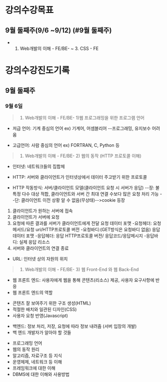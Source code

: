 # 강의수강목표

## 9월 둘째주(9/6 ~9/12) (#9월 둘째주)
* 1. Web개발의 이해 - FE/BE- ~ 3. CSS - FE

# 강의수강진도기록
## 9월 둘째주
### 9월 6일
> 1. Web개발의 이해 - FE/BE- 1)웹 프로그래밍을 위한 프로그램 언어

* 저급 언어: 기계 중심의 언어 ex) 기계어, 어셈블리어
--프로그래밍, 유지보수 어려움

* 고급언어: 사람 중심의 언어 ex) FORTRAN, C, Python 등

> 1. Web개발의 이해 - FE/BE- 2) 웹의 동작 (HTTP 프로토콜 이해)

* 인터넷: 네트워크들의 집합체

* HTTP: 서버와 클라이언트가 인터넷상에서 데이터 주고받기 위한 프로토콜
* HTTP 작동방식: 서버/클라이언트 모델(클라이언트 요청 시 서버가 응답)
--장: 불특정 다수 대상 적합, 클라이언트와 서버 간 최대 연결 수보다 많은 요청 처리 가능
--단: 클라이언트 이전 상황 알 수 없음(무상태)-->cookie 등장
 1) 클라이언트가 원하는 서버에 접속
 2) 클라이언트가 서버에 요청
 3) 요청에 따른 결과를 서버가 클라이언트에게 전달
요청 데이터 포맷
-요청헤더: 요청메서드/요청 uri/HTTP프로토콜 버전
-요청바디:(GET방식은 요청바디 없음)
응답 데이터 포맷
-응답헤더: 응답 HTTP프로토콜 버전/ 응답코드/응답메시지 
-응답바디: 실제 응답 리소스
 4) 서버와 클라이언트의 연결 종료
* URL: 인터넷 상의 자원의 위치

> 1. Web개발의 이해 - FE/BE- 3) 웹 Front-End 와 웹 Back-End

* 웹 프론트 엔드: 사용자에게 웹을 통해 콘텐츠(리소스) 제공, 사용자 요구사항에 반응
* 웹 프론트 엔드의 역할
- 콘텐츠 잘 보여주기 위한 구조 생성(HTML)
- 적절한 배치와 일관된 디자인(CSS)
- 사용자 요청 반영(Javascript)

* 백엔드: 정보 처리, 저장, 요청에 따라 정보 내려줌 (서버 입장의 개발)
* 백 엔드 개발자가 알아야 할 것들
- 프로그래밍 언어
- 웹의 동작 원리
- 알고리즘, 자료구조 등 지식
- 운영체제, 네트워크 등 이해
- 프레임워크에 대한 이해
- DBMS에 대한 이해와 사용방법
